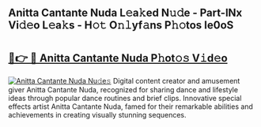 ## Anitta Cantante Nuda L𝚎a𝚔ed N𝚞𝚍e - Part-lNx Vi𝚍𝚎o L𝚎a𝚔s - H𝚘𝚝 O𝚗𝚕yf𝚊ns P𝚑𝚘tos Ie0oS

# <h2><a href="http://kfc6sd.oniu.top/?m=Anitta+Cantante+Nuda">🔗👉 🔴 Anitta Cantante Nuda P𝚑ot𝚘𝚜 V𝚒d𝚎o</a></h2>

[![Anitta Cantante Nuda Nu𝚍e𝚜](https://i.imgur.com/0qMVB7G.gif)](http://kfc6sd.oniu.top/?m=Anitta+Cantante+Nuda)
Digital content creator and amusement giver Anitta Cantante Nuda, recognized for sharing dance and lifestyle ideas through popular dance routines and brief clips. Innovative special effects artist Anitta Cantante Nuda, famed for their remarkable abilities and achievements in creating visually stunning sequences.  
